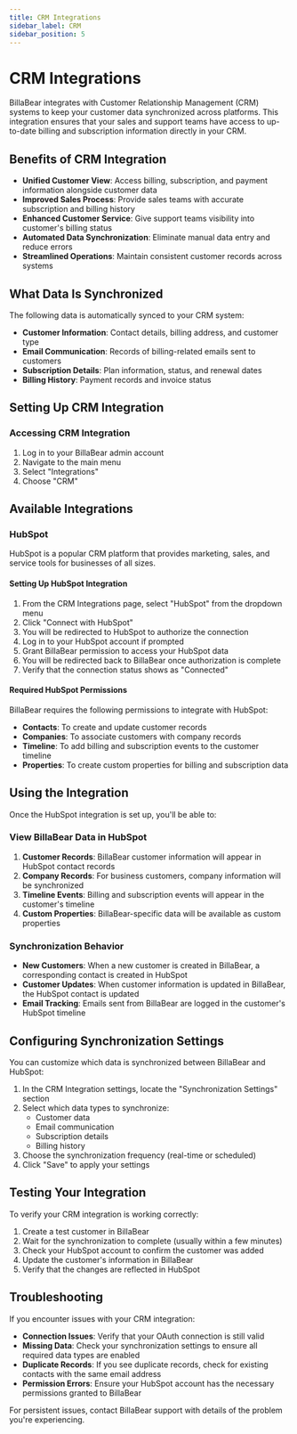 ```yaml
---
title: CRM Integrations
sidebar_label: CRM
sidebar_position: 5
---
```


# CRM Integrations

BillaBear integrates with Customer Relationship Management (CRM) systems to keep your customer data synchronized across platforms. This integration ensures that your sales and support teams have access to up-to-date billing and subscription information directly in your CRM.

## Benefits of CRM Integration

* **Unified Customer View**: Access billing, subscription, and payment information alongside customer data
* **Improved Sales Process**: Provide sales teams with accurate subscription and billing history
* **Enhanced Customer Service**: Give support teams visibility into customer's billing status
* **Automated Data Synchronization**: Eliminate manual data entry and reduce errors
* **Streamlined Operations**: Maintain consistent customer records across systems

## What Data Is Synchronized

The following data is automatically synced to your CRM system:

* **Customer Information**: Contact details, billing address, and customer type
* **Email Communication**: Records of billing-related emails sent to customers
* **Subscription Details**: Plan information, status, and renewal dates
* **Billing History**: Payment records and invoice status

## Setting Up CRM Integration

### Accessing CRM Integration

1. Log in to your BillaBear admin account
2. Navigate to the main menu
3. Select "Integrations"
4. Choose "CRM"

## Available Integrations

### HubSpot

HubSpot is a popular CRM platform that provides marketing, sales, and service tools for businesses of all sizes.

#### Setting Up HubSpot Integration

1. From the CRM Integrations page, select "HubSpot" from the dropdown menu
2. Click "Connect with HubSpot"
3. You will be redirected to HubSpot to authorize the connection
4. Log in to your HubSpot account if prompted
5. Grant BillaBear permission to access your HubSpot data
6. You will be redirected back to BillaBear once authorization is complete
7. Verify that the connection status shows as "Connected"

#### Required HubSpot Permissions

BillaBear requires the following permissions to integrate with HubSpot:

* **Contacts**: To create and update customer records
* **Companies**: To associate customers with company records
* **Timeline**: To add billing and subscription events to the customer timeline
* **Properties**: To create custom properties for billing and subscription data

## Using the Integration

Once the HubSpot integration is set up, you'll be able to:

### View BillaBear Data in HubSpot

1. **Customer Records**: BillaBear customer information will appear in HubSpot contact records
2. **Company Records**: For business customers, company information will be synchronized
3. **Timeline Events**: Billing and subscription events will appear in the customer's timeline
4. **Custom Properties**: BillaBear-specific data will be available as custom properties

### Synchronization Behavior

* **New Customers**: When a new customer is created in BillaBear, a corresponding contact is created in HubSpot
* **Customer Updates**: When customer information is updated in BillaBear, the HubSpot contact is updated
* **Email Tracking**: Emails sent from BillaBear are logged in the customer's HubSpot timeline

## Configuring Synchronization Settings

You can customize which data is synchronized between BillaBear and HubSpot:

1. In the CRM Integration settings, locate the "Synchronization Settings" section
2. Select which data types to synchronize:
   * Customer data
   * Email communication
   * Subscription details
   * Billing history
3. Choose the synchronization frequency (real-time or scheduled)
4. Click "Save" to apply your settings

## Testing Your Integration

To verify your CRM integration is working correctly:

1. Create a test customer in BillaBear
2. Wait for the synchronization to complete (usually within a few minutes)
3. Check your HubSpot account to confirm the customer was added
4. Update the customer's information in BillaBear
5. Verify that the changes are reflected in HubSpot

## Troubleshooting

If you encounter issues with your CRM integration:

* **Connection Issues**: Verify that your OAuth connection is still valid
* **Missing Data**: Check your synchronization settings to ensure all required data types are enabled
* **Duplicate Records**: If you see duplicate records, check for existing contacts with the same email address
* **Permission Errors**: Ensure your HubSpot account has the necessary permissions granted to BillaBear

For persistent issues, contact BillaBear support with details of the problem you're experiencing.